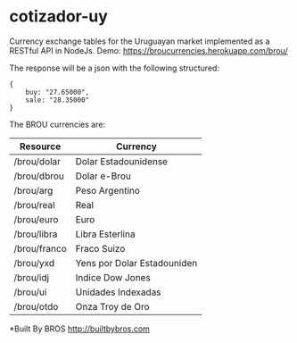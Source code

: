 cotizador-uy
===============
Currency exchange tables for the Uruguayan market implemented as a RESTful API in NodeJs.
Demo: https://broucurrencies.herokuapp.com/brou/

The response will be a json with the following structured:
```
{
    buy: "27.65000",
    sale: "28.35000"    
}
```
The  BROU currencies are:

| Resource | Currency |
| --------------|----------|
| /brou/dolar   | Dolar Estadounidense |
| /brou/dbrou   | Dolar e-Brou |
| /brou/arg     | Peso Argentino |
| /brou/real    | Real |
| /brou/euro    | Euro |
| /brou/libra   | Libra Esterlina |
| /brou/franco  | Fraco Suizo |
| /brou/yxd     | Yens por Dolar Estadouniden |
| /brou/idj     | Indice Dow Jones |
| /brou/ui      | Unidades Indexadas |
| /brou/otdo    | Onza Troy de Oro |



*Built By BROS  http://builtbybros.com
